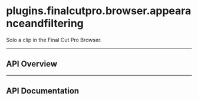 # plugins.finalcutpro.browser.appearanceandfiltering

Solo a clip in the Final Cut Pro Browser.

---

## API Overview

---

## API Documentation

